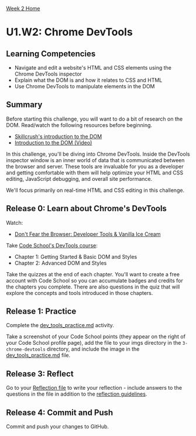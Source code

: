 [Week 2 Home](../)

# U1.W2: Chrome DevTools

## Learning Competencies
- Navigate and edit a website's HTML and CSS elements using the Chrome DevTools inspector
- Explain what the DOM is and how it relates to CSS and HTML
- Use Chrome DevTools to manipulate elements in the DOM

## Summary
Before starting this challenge, you will want to do a bit of research on the DOM. Read/watch the following resources before beginning.
- [Skillcrush's introduction to the DOM](http://skillcrush.com/2012/10/17/dom-document-object-model/)
- [Introduction to the DOM (Video)](https://www.youtube.com/watch?v=-0ZcldkGlt8)

In this challenge, you'll be diving into Chrome DevTools. Inside the DevTools inspector window is an inner world of data that is communicated between the browser and server. These tools are invaluable for you as a developer and getting comfortable with them will help optimize your HTML and CSS editing, JavaScript debugging, and overall site performance.

We'll focus primarily on real-time HTML and CSS editing in this challenge.

## Release 0: Learn about Chrome's DevTools

Watch:
- [Don't Fear the Browser: Developer Tools & Vanilla Ice Cream](http://www.dontfeartheinternet.com/the-basics/dont-fear-the-browser)

Take [Code School's DevTools course](http://discover-devtools.codeschool.com/):
  - Chapter 1: Getting Started & Basic DOM and Styles
  - Chapter 2: Advanced DOM and Styles

Take the quizzes at the end of each chapter. You'll want to create a free account with Code School so you can accumulate badges and credits for the chapters you complete. There are also questions in the quiz that will explore the concepts and tools introduced in those chapters.

## Release 1: Practice
Complete the [dev_tools_practice.md](dev_tools_practice.md) activity.

Take a screenshot of your Code School points (they appear on the right of your Code School profile page), add the file to your imgs directory in the `3-chrome-devtools` directory, and include the image in the [dev_tools_practice.md](dev_tools_practice.md) file.

## Release 3: Reflect
Go to your [Reflection file](my_reflection.md) to write your reflection - include answers to the questions in the file in addition to the [reflection guidelines](https://github.com/Devbootcamp/phase-0-handbook/blob/master/coding-references/reflection-guidelines.md).

## Release 4: Commit and Push
Commit and push your changes to GitHub.

